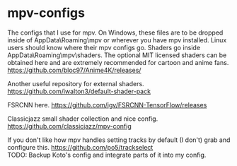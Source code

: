 # mpv-configs
The configs that I use for mpv. On Windows, these files are to be dropped inside of AppData\Roaming\mpv or wherever you have mpv installed. Linux users should know where their mpv configs go. Shaders go inside AppData\Roaming\mpv\shaders. The optional MIT licensed shaders can be obtained here and are extremely recommended for cartoon and anime fans. https://github.com/bloc97/Anime4K/releases/

Another useful repository for external shaders. https://github.com/iwalton3/default-shader-pack

FSRCNN here. https://github.com/igv/FSRCNN-TensorFlow/releases

Classicjazz small shader collection and nice config. https://github.com/classicjazz/mpv-config

If you don't like how mpv handles setting tracks by default (I don't) grab and configure this. https://github.com/po5/trackselect  
TODO: Backup Koto's config and integrate parts of it into my config.
